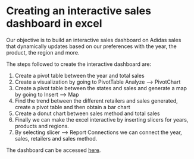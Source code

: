 # Creating an interactive sales dashboard in excel

Our objective is to build an interactive sales dashboard on Adidas sales that dynamically updates based on our preferences with the year, the product, the region and more.  

The steps followed to create the interactive dashboard are:

1. Create a pivot table between the year and total sales
2. Create a visualization by going to PivotTable Analyze --> PivotChart
3. Create a pivot table between the states and sales and generate a map by going to Insert --> Map
4. Find the trend between the different retailers and sales generated, create a pivot table and then obtain a bar chart
5. Create a donut chart between sales method and total sales
6. Finally we can make the excel interactive by inserting slicers for years, products and regions.
7. By selecting slicer --> Report Connections we can connect the year, sales, retailers and sales method.

The dashboard can be accessed <a href="https://docs.google.com/spreadsheets/d/1pLMQQ8G074lXioHr74Q62ODVol-BbxjO/edit?usp=share_link&ouid=104973142209078855674&rtpof=true&sd=true" target="_blank">here</a>.
